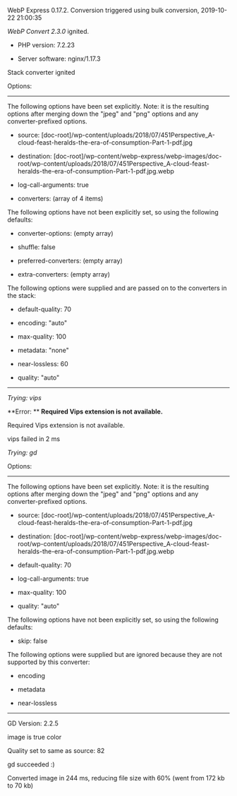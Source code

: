WebP Express 0.17.2. Conversion triggered using bulk conversion, 2019-10-22 21:00:35

*WebP Convert 2.3.0*  ignited.
- PHP version: 7.2.23
- Server software: nginx/1.17.3

Stack converter ignited

Options:
------------
The following options have been set explicitly. Note: it is the resulting options after merging down the "jpeg" and "png" options and any converter-prefixed options.
- source: [doc-root]/wp-content/uploads/2018/07/451Perspective_A-cloud-feast-heralds-the-era-of-consumption-Part-1-pdf.jpg
- destination: [doc-root]/wp-content/webp-express/webp-images/doc-root/wp-content/uploads/2018/07/451Perspective_A-cloud-feast-heralds-the-era-of-consumption-Part-1-pdf.jpg.webp
- log-call-arguments: true
- converters: (array of 4 items)

The following options have not been explicitly set, so using the following defaults:
- converter-options: (empty array)
- shuffle: false
- preferred-converters: (empty array)
- extra-converters: (empty array)

The following options were supplied and are passed on to the converters in the stack:
- default-quality: 70
- encoding: "auto"
- max-quality: 100
- metadata: "none"
- near-lossless: 60
- quality: "auto"
------------


*Trying: vips* 

**Error: ** **Required Vips extension is not available.** 
Required Vips extension is not available.
vips failed in 2 ms

*Trying: gd* 

Options:
------------
The following options have been set explicitly. Note: it is the resulting options after merging down the "jpeg" and "png" options and any converter-prefixed options.
- source: [doc-root]/wp-content/uploads/2018/07/451Perspective_A-cloud-feast-heralds-the-era-of-consumption-Part-1-pdf.jpg
- destination: [doc-root]/wp-content/webp-express/webp-images/doc-root/wp-content/uploads/2018/07/451Perspective_A-cloud-feast-heralds-the-era-of-consumption-Part-1-pdf.jpg.webp
- default-quality: 70
- log-call-arguments: true
- max-quality: 100
- quality: "auto"

The following options have not been explicitly set, so using the following defaults:
- skip: false

The following options were supplied but are ignored because they are not supported by this converter:
- encoding
- metadata
- near-lossless
------------

GD Version: 2.2.5
image is true color
Quality set to same as source: 82
gd succeeded :)

Converted image in 244 ms, reducing file size with 60% (went from 172 kb to 70 kb)

